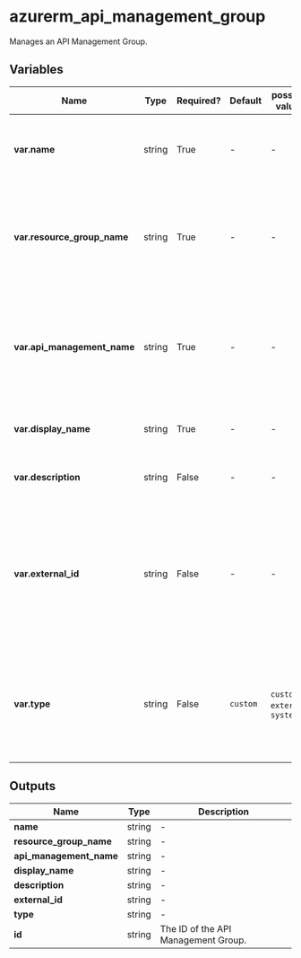 # azurerm_api_management_group

Manages an API Management Group.

## Variables

| Name | Type | Required? |  Default  |  possible values |  Description |
| ---- | ---- | --------- |  ----------- | ----------- | ----------- |
| **var.name** | string | True | -  |  -  |  The name of the API Management Group. Changing this forces a new resource to be created. | 
| **var.resource_group_name** | string | True | -  |  -  |  The name of the Resource Group in which the API Management Group should exist. Changing this forces a new resource to be created. | 
| **var.api_management_name** | string | True | -  |  -  |  The name of the [API Management Service](api_management.html) in which the API Management Group should exist. Changing this forces a new resource to be created. | 
| **var.display_name** | string | True | -  |  -  |  The display name of this API Management Group. | 
| **var.description** | string | False | -  |  -  |  The description of this API Management Group. | 
| **var.external_id** | string | False | -  |  -  |  The identifier of the external Group. For example, an Azure Active Directory group `aad://<tenant id>/groups/<group object id>`. Changing this forces a new resource to be created. | 
| **var.type** | string | False | `custom`  |  `custom`, `external`, `system`  |  The type of this API Management Group. Possible values are `custom`, `external` and `system`. Default is `custom`. Changing this forces a new resource to be created. | 



## Outputs

| Name | Type | Description |
| ---- | ---- | --------- | 
| **name** | string  | - | 
| **resource_group_name** | string  | - | 
| **api_management_name** | string  | - | 
| **display_name** | string  | - | 
| **description** | string  | - | 
| **external_id** | string  | - | 
| **type** | string  | - | 
| **id** | string  | The ID of the API Management Group. | 